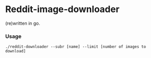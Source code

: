 # Reddit-image-downloader

(re)written in go.

### Usage

```
./reddit-downloader --subr [name] --limit [number of images to download]
```

